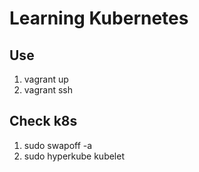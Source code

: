 # Learning Kubernetes

## Use

1. vagrant up
2. vagrant ssh

## Check k8s

1. sudo swapoff -a
2. sudo hyperkube kubelet